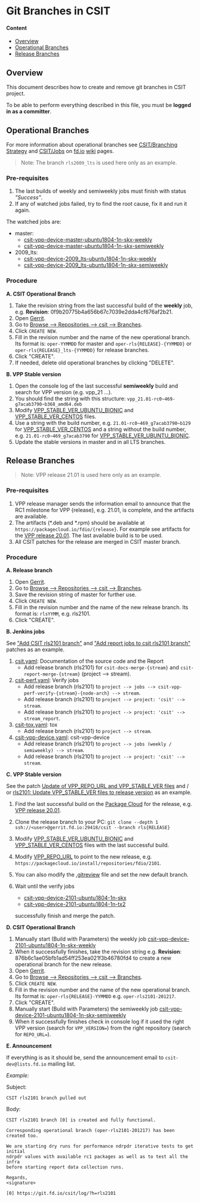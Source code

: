 # Git Branches in CSIT

#### Content

- [Overview](#overview)
- [Operational Branches](#operational-branches)
- [Release Branches](#release-branches)

## Overview

This document describes how to create and remove git branches in CSIT project.

To be able to perform everything described in this file, you must be **logged
in as a committer**.

## Operational Branches

For more information about operational branches see
[CSIT/Branching Strategy](https://wiki.fd.io/view/CSIT/Branching_Strategy) and
[CSIT/Jobs](https://wiki.fd.io/view/CSIT/Jobs) on
[fd.io](https://fd.io) [wiki](https://wiki.fd.io/view/CSIT) pages.

> Note: The branch `rls2009_lts` is used here only as an example.

### Pre-requisites

1. The last builds of weekly and semiweekly jobs must finish with status
   *"Success"*.
1. If any of watched jobs failed, try to find the root cause, fix it and run it
   again.

The watched jobs are:

- master:
  - [csit-vpp-device-master-ubuntu1804-1n-skx-weekly](https://jenkins.fd.io/view/csit/job/csit-vpp-device-master-ubuntu1804-1n-skx-weekly)
  - [csit-vpp-device-master-ubuntu1804-1n-skx-semiweekly](https://jenkins.fd.io/view/csit/job/csit-vpp-device-master-ubuntu1804-1n-skx-semiweekly)
- 2009_lts:
  - [csit-vpp-device-2009_lts-ubuntu1804-1n-skx-weekly](https://jenkins.fd.io/view/csit/job/csit-vpp-device-2009_lts-ubuntu1804-1n-skx-weekly)
  - [csit-vpp-device-2009_lts-ubuntu1804-1n-skx-semiweekly](https://jenkins.fd.io/view/csit/job/csit-vpp-device-2009_lts-ubuntu1804-1n-skx-semiweekly)

### Procedure

**A. CSIT Operational Branch**
1. Take the revision string from the last successful build of the **weekly**
   job, e.g. **Revision**: 0f9b20775b4a656b67c7039e2dda4cf676af2b21.
1. Open [Gerrit](https://gerrit.fd.io).
1. Go to
   [Browse --> Repositories --> csit --> Branches](https://gerrit.fd.io/r/admin/repos/csit,branches).
1. Click `CREATE NEW`.
1. Fill in the revision number and the name of the new operational branch. Its
   format is: `oper-YYMMDD` for master and `oper-rls{RELEASE}-{YYMMDD}` or
   `oper-rls{RELEASE}_lts-{YYMMDD}` for release branches.
1. Click "CREATE".
1. If needed, delete old operational branches by clicking "DELETE".

**B. VPP Stable version**
1. Open the console log of the last successful **semiweekly** build and search
   for VPP version (e.g. vpp_21 ...).
1. You should find the string with this structure:
   `vpp_21.01-rc0~469-g7acab3790~b368_amd64.deb`
1. Modify [VPP_STABLE_VER_UBUNTU_BIONIC](../../VPP_STABLE_VER_UBUNTU_BIONIC)
   and [VPP_STABLE_VER_CENTOS](../../VPP_STABLE_VER_CENTOS) files.
1. Use a string with the build number, e.g. `21.01-rc0~469_g7acab3790~b129`
   for [VPP_STABLE_VER_CENTOS](../../VPP_STABLE_VER_CENTOS) and a string
   without the build number, e.g. `21.01-rc0~469_g7acab3790` for
   [VPP_STABLE_VER_UBUNTU_BIONIC](../../VPP_STABLE_VER_UBUNTU_BIONIC).
1. Update the stable versions in master and in all LTS branches.

## Release Branches

> Note: VPP release 21.01 is used here only as an example.

### Pre-requisites

1. VPP release manager sends the information email to announce that the RC1
   milestone for VPP {release}, e.g. 21.01, is complete, and the artifacts are
   available.
1. The artifacts (*.deb and *.rpm) should be available at
   `https://packagecloud.io/fdio/{release}`. For example see artifacts for the
   [VPP release 20.01](https://packagecloud.io/fdio/2101). The last available
   build is to be used.
1. All CSIT patches for the release are merged in CSIT master branch.

### Procedure

**A. Release branch**

1. Open [Gerrit](https://gerrit.fd.io).
1. Go to
   [Browse --> Repositories --> csit --> Branches](https://gerrit.fd.io/r/admin/repos/csit,branches).
1. Save the revision string of master for further use.
1. Click `CREATE NEW`.
1. Fill in the revision number and the name of the new release branch. Its
   format is: `rlsYYMM`, e.g. rls2101.
1. Click "CREATE".

**B. Jenkins jobs**

See ["Add CSIT rls2101 branch"](https://gerrit.fd.io/r/c/ci-management/+/30439)
and ["Add report jobs to csit rls2101 branch"](https://gerrit.fd.io/r/c/ci-management/+/30462)
patches as an example.

1. [csit.yaml](https://github.com/FDio/ci-management/blob/master/jjb/csit/csit.yaml):
   Documentation of the source code and the Report
   - Add release branch (rls2101) for `csit-docs-merge-{stream}` and
     `csit-report-merge-{stream}` (project --> stream).
1. [csit-perf.yaml](https://github.com/FDio/ci-management/blob/master/jjb/csit/csit-perf.yaml):
   Verify jobs
   - Add release branch (rls2101) to `project --> jobs -->
     csit-vpp-perf-verify-{stream}-{node-arch} --> stream`.
   - Add release branch (rls2101) to `project --> project: 'csit' --> stream`.
   - Add release branch (rls2101) to `project --> project: 'csit' --> stream_report`.
1. [csit-tox.yaml](https://github.com/FDio/ci-management/blob/master/jjb/csit/csit-tox.yaml):
   tox
   - Add release branch (rls2101) to `project --> stream`.
1. [csit-vpp-device.yaml](https://github.com/FDio/ci-management/blob/master/jjb/csit/csit-vpp-device.yaml):
   csit-vpp-device
   - Add release branch (rls2101) to `project --> jobs (weekly / semiweekly) --> stream`.
   - Add release branch (rls2101) to `project --> project: 'csit' --> stream`.

**C. VPP Stable version**

See the patch
[Update of VPP_REPO_URL and VPP_STABLE_VER files](https://gerrit.fd.io/r/c/csit/+/30461)
and / or
[rls2101: Update VPP_STABLE_VER files to release version](https://gerrit.fd.io/r/c/csit/+/30976)
as an example.

1. Find the last successful build on the
   [Package Cloud](https://packagecloud.io) for the release, e.g.
   [VPP release 20.01](https://packagecloud.io/fdio/2101).
1. Clone the release branch to your PC:
   `git clone --depth 1 ssh://<user>@gerrit.fd.io:29418/csit --branch rls{RELEASE}`
1. Modify [VPP_STABLE_VER_UBUNTU_BIONIC](../../VPP_STABLE_VER_UBUNTU_BIONIC)
   and [VPP_STABLE_VER_CENTOS](../../VPP_STABLE_VER_CENTOS) files with the last
   successful build.
1. Modify [VPP_REPO_URL](../../VPP_REPO_URL) to point to the new release, e.g.
   `https://packagecloud.io/install/repositories/fdio/2101`.
1. You can also modify the [.gitreview](../../.gitreview) file and set the new
   default branch.
1. Wait until the verify jobs
   - [csit-vpp-device-2101-ubuntu1804-1n-skx](https://jenkins.fd.io/job/csit-vpp-device-2101-ubuntu1804-1n-skx)
   - [csit-vpp-device-2101-ubuntu1804-1n-tx2](https://jenkins.fd.io/job/csit-vpp-device-2101-ubuntu1804-1n-tx2)

   successfully finish and merge the patch.

**D. CSIT Operational Branch**

1. Manually start (Build with Parameters) the weekly job
   [csit-vpp-device-2101-ubuntu1804-1n-skx-weekly](https://jenkins.fd.io/view/csit/job/csit-vpp-device-2101-ubuntu1804-1n-skx-weekly)
1. When it successfully finishes, take the revision string e.g. **Revision**:
   876b6c1ae05bfb1ad54ff253ea021f3b46780fd4 to create a new operational branch
   for the new release.
1. Open [Gerrit](https://gerrit.fd.io).
1. Go to
   [Browse --> Repositories --> csit --> Branches](https://gerrit.fd.io/r/admin/repos/csit,branches).
1. Click `CREATE NEW`.
1. Fill in the revision number and the name of the new operational branch. Its
   format is: `oper-rls{RELEASE}-YYMMDD` e.g. `oper-rls2101-201217`.
1. Click "CREATE".
1. Manually start (Build with Parameters) the semiweekly job
   [csit-vpp-device-2101-ubuntu1804-1n-skx-semiweekly](https://jenkins.fd.io/view/csit/job/csit-vpp-device-2101-ubuntu1804-1n-skx-semiweekly)
1. When it successfully finishes check in console log if it used the right VPP
   version (search for `VPP_VERSION=`) from the right repository (search for
   `REPO_URL=`).

**E. Announcement**

If everything is as it should be, send the announcement email to
`csit-dev@lists.fd.io` mailing list.

*Example:*

Subject:
```text
CSIT rls2101 branch pulled out
```

Body:
```text
CSIT rls2101 branch [0] is created and fully functional.

Corresponding operational branch (oper-rls2101-201217) has been created too.

We are starting dry runs for performance ndrpdr iterative tests to get initial
ndrpdr values with available rc1 packages as well as to test all the infra
before starting report data collection runs.

Regards,
<signature>

[0] https://git.fd.io/csit/log/?h=rls2101
```
